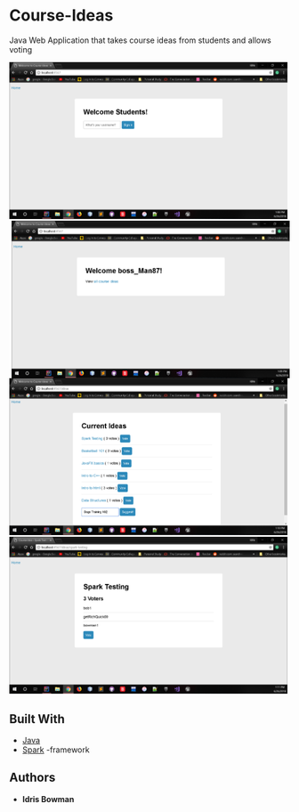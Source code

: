 # Course-Ideas
Java Web Application that takes course ideas from students and allows voting

<img src="CourseIdea%20Screenshots/Cr_01.PNG" width="500">

<img src="CourseIdea%20Screenshots/Cr_02.PNG" width="500" align="right">

<img src="CourseIdea%20Screenshots/Cr_03.PNG" width="500">

<img src="CourseIdea%20Screenshots/Cr_04.PNG" width="500">

## Built With

* [Java](https://docs.oracle.com/en/java/)
* [Spark](http://sparkjava.com/) -framework 


## Authors

* **Idris Bowman** 
